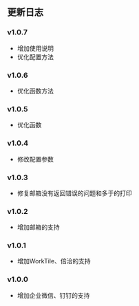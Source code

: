 ## 更新日志

### v1.0.7
- 增加使用说明
- 优化配置方法

### v1.0.6
- 优化函数方法

### v1.0.5
- 优化函数

### v1.0.4
- 修改配置参数

### v1.0.3
- 修复邮箱没有返回错误的问题和多于的打印

### v1.0.2
- 增加邮箱的支持

### v1.0.1
- 增加WorkTile、倍洽的支持

### v1.0.0
- 增加企业微信、钉钉的支持
